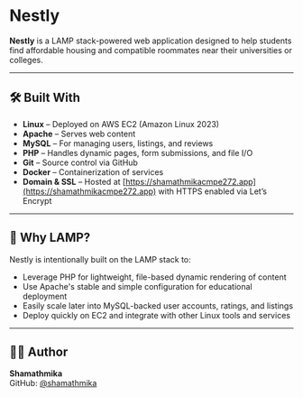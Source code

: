 # Nestly

**Nestly** is a LAMP stack-powered web application designed to help students find affordable housing and compatible roommates near their universities or colleges.

---

## 🛠️ Built With

- **Linux** – Deployed on AWS EC2 (Amazon Linux 2023)
- **Apache** – Serves web content
- **MySQL** – For managing users, listings, and reviews
- **PHP** – Handles dynamic pages, form submissions, and file I/O
- **Git** – Source control via GitHub
- **Docker** – Containerization of services
- **Domain & SSL** – Hosted at [https://shamathmikacmpe272.app](https://shamathmikacmpe272.app) with HTTPS enabled via Let’s Encrypt

---

## 📌 Why LAMP?

Nestly is intentionally built on the LAMP stack to:

- Leverage PHP for lightweight, file-based dynamic rendering of content
- Use Apache's stable and simple configuration for educational deployment
- Easily scale later into MySQL-backed user accounts, ratings, and listings
- Deploy quickly on EC2 and integrate with other Linux tools and services


---

## 👩‍💻 Author

**Shamathmika**  
GitHub: [@shamathmika](https://github.com/shamathmika)

